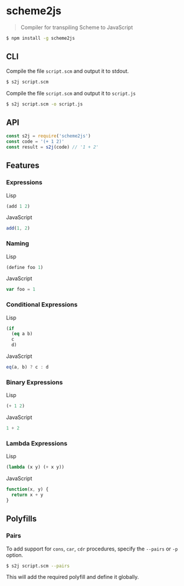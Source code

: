 # scheme2js

> Compiler for transpiling Scheme to JavaScript

```sh
$ npm install -g scheme2js
```

## CLI

Compile the file `script.scm` and output it to stdout.

```sh
$ s2j script.scm
```

Compile the file `script.scm` and output it to `script.js`

```sh
$ s2j script.scm -o script.js
```

## API

```js
const s2j = require('scheme2js')
const code = '(+ 1 2)'
const result = s2j(code) // '1 + 2'
```

## Features

### Expressions

Lisp

```lisp
(add 1 2)
```

JavaScript

```js
add(1, 2)
```

### Naming

Lisp

```lisp
(define foo 1)
```

JavaScript

```js
var foo = 1
```

### Conditional Expressions

Lisp

```lisp
(if
  (eq a b)
  c
  d)
```

JavaScript

```js
eq(a, b) ? c : d
```

### Binary Expressions

Lisp

```lisp
(+ 1 2)
```

JavaScript

```js
1 + 2
```

### Lambda Expressions

Lisp

```lisp
(lambda (x y) (+ x y))
```

JavaScript

```js
function(x, y) {
  return x + y
}
```

## Polyfills

### Pairs

To add support for `cons`, `car`, `cdr` procedures, specify the `--pairs` or `-p` option.

```sh
$ s2j script.scm --pairs
```

This will add the required polyfill and define it globally.